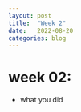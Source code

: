 ```yaml
---
layout: post
title:  "Week 2"
date:   2022-08-20
categories: blog
---
```


#   week 02:

- what you did




